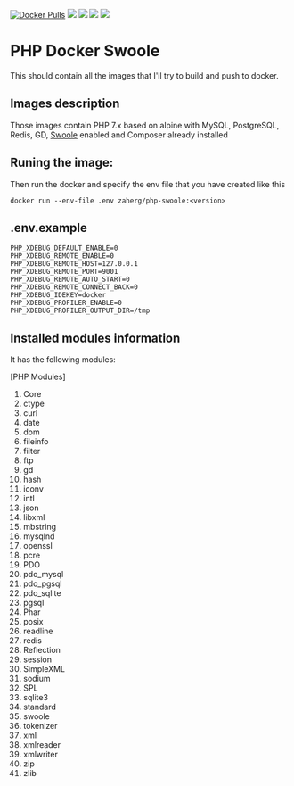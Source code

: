 [![Docker Pulls](https://img.shields.io/docker/pulls/zaherg/php-swoole.svg)](https://hub.docker.com/r/zaherg/php-swoole/) [![](https://images.microbadger.com/badges/image/zaherg/php-swoole:7.3.svg)](https://microbadger.com/images/zaherg/php-swoole:7.3 "Get your own image badge on microbadger.com") [![](https://images.microbadger.com/badges/version/zaherg/php-swoole:7.3.svg)](https://microbadger.com/images/zaherg/php-swoole:7.3 "Get your own version badge on microbadger.com") [![](https://images.microbadger.com/badges/commit/zaherg/php-swoole:7.3.svg)](https://microbadger.com/images/zaherg/php-swoole:7.3 "Get your own commit badge on microbadger.com")  [![](https://img.shields.io/github/last-commit/linuxjuggler/php-docker-swoole.svg)](https://github.com/linuxjuggler/php-docker-swoole)

# PHP Docker Swoole

This should contain all the images that I'll try to build and push to docker.

## Images description

Those images contain PHP 7.x based on alpine with MySQL, PostgreSQL, Redis, GD, [Swoole](https://www.swoole.co.uk/#get-started) enabled and Composer already installed

## Runing the image:

Then run the docker and specify the env file that you have created like this

```
docker run --env-file .env zaherg/php-swoole:<version>
```

## .env.example

```
PHP_XDEBUG_DEFAULT_ENABLE=0
PHP_XDEBUG_REMOTE_ENABLE=0
PHP_XDEBUG_REMOTE_HOST=127.0.0.1
PHP_XDEBUG_REMOTE_PORT=9001
PHP_XDEBUG_REMOTE_AUTO_START=0
PHP_XDEBUG_REMOTE_CONNECT_BACK=0
PHP_XDEBUG_IDEKEY=docker
PHP_XDEBUG_PROFILER_ENABLE=0
PHP_XDEBUG_PROFILER_OUTPUT_DIR=/tmp
```

## Installed modules information

It has the following modules:

[PHP Modules]

1. Core 
1. ctype  
1. curl 
1. date 
1. dom  
1. fileinfo 
1. filter 
1. ftp  
1. gd 
1. hash 
1. iconv  
1. intl 
1. json 
1. libxml 
1. mbstring 
1. mysqlnd  
1. openssl   
1. pcre 
1. PDO  
1. pdo_mysql  
1. pdo_pgsql  
1. pdo_sqlite 
1. pgsql 
1. Phar 
1. posix  
1. readline 
1. redis  
1. Reflection 
1. session  
1. SimpleXML  
1. sodium
1. SPL  
1. sqlite3  
1. standard 
1. swoole
1. tokenizer  
1. xml  
1. xmlreader  
1. xmlwriter  
1. zip  
1. zlib
